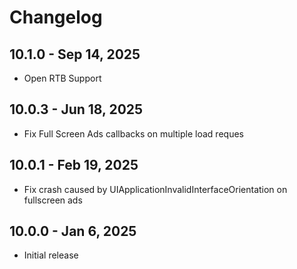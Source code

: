 # Changelog

## 10.1.0 - Sep 14, 2025

* Open RTB Support
  
## 10.0.3 - Jun 18, 2025

* Fix Full Screen Ads callbacks on multiple load reques
  
## 10.0.1 - Feb 19, 2025
* Fix crash caused by UIApplicationInvalidInterfaceOrientation on fullscreen ads
 
## 10.0.0 - Jan 6, 2025
* Initial release
